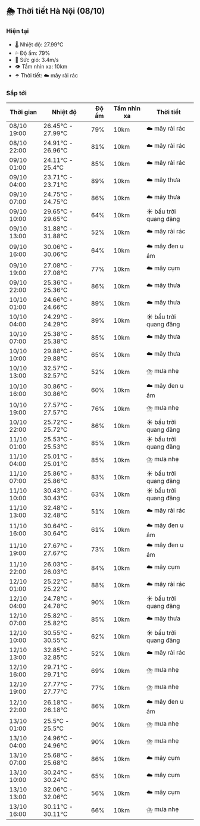 ## 🌦️ Thời tiết Hà Nội (08/10)

### Hiện tại

- 🌡️ Nhiệt độ: 27.99℃
- 💦 Độ ẩm: 79%
- 💨 Sức gió: 3.4m/s
- 👁️ Tầm nhìn xa: 10km
- ☂️ Thời tiết: ☁️ mây rải rác

### Sắp tới

| Thời gian | Nhiệt độ | Độ ẩm | Tầm nhìn xa | Thời tiết |
| --- | --- | --- | --- | --- |
| 08/10 19:00 | 26.45℃ - 27.99℃ | 79% | 10km | ☁️ mây rải rác |
| 08/10 22:00 | 24.91℃ - 26.96℃ | 81% | 10km | ☁️ mây rải rác |
| 09/10 01:00 | 24.11℃ - 25.4℃ | 85% | 10km | ☁️ mây rải rác |
| 09/10 04:00 | 23.71℃ - 23.71℃ | 89% | 10km | ☁️ mây thưa |
| 09/10 07:00 | 24.75℃ - 24.75℃ | 86% | 10km | ☁️ mây thưa |
| 09/10 10:00 | 29.65℃ - 29.65℃ | 64% | 10km | ☀️ bầu trời quang đãng |
| 09/10 13:00 | 31.88℃ - 31.88℃ | 52% | 10km | ☁️ mây rải rác |
| 09/10 16:00 | 30.06℃ - 30.06℃ | 64% | 10km | ☁️ mây đen u ám |
| 09/10 19:00 | 27.08℃ - 27.08℃ | 77% | 10km | ☁️ mây cụm |
| 09/10 22:00 | 25.36℃ - 25.36℃ | 86% | 10km | ☁️ mây thưa |
| 10/10 01:00 | 24.66℃ - 24.66℃ | 89% | 10km | ☁️ mây thưa |
| 10/10 04:00 | 24.29℃ - 24.29℃ | 89% | 10km | ☀️ bầu trời quang đãng |
| 10/10 07:00 | 25.38℃ - 25.38℃ | 85% | 10km | ☁️ mây thưa |
| 10/10 10:00 | 29.88℃ - 29.88℃ | 65% | 10km | ☁️ mây thưa |
| 10/10 13:00 | 32.57℃ - 32.57℃ | 52% | 10km | ⛈️ mưa nhẹ |
| 10/10 16:00 | 30.86℃ - 30.86℃ | 60% | 10km | ☁️ mây đen u ám |
| 10/10 19:00 | 27.57℃ - 27.57℃ | 76% | 10km | ⛈️ mưa nhẹ |
| 10/10 22:00 | 25.72℃ - 25.72℃ | 86% | 10km | ☀️ bầu trời quang đãng |
| 11/10 01:00 | 25.53℃ - 25.53℃ | 85% | 10km | ☀️ bầu trời quang đãng |
| 11/10 04:00 | 25.01℃ - 25.01℃ | 85% | 10km | ⛈️ mưa nhẹ |
| 11/10 07:00 | 25.86℃ - 25.86℃ | 83% | 10km | ☀️ bầu trời quang đãng |
| 11/10 10:00 | 30.43℃ - 30.43℃ | 63% | 10km | ☀️ bầu trời quang đãng |
| 11/10 13:00 | 32.48℃ - 32.48℃ | 51% | 10km | ☁️ mây rải rác |
| 11/10 16:00 | 30.64℃ - 30.64℃ | 61% | 10km | ☁️ mây đen u ám |
| 11/10 19:00 | 27.67℃ - 27.67℃ | 73% | 10km | ☁️ mây đen u ám |
| 11/10 22:00 | 26.03℃ - 26.03℃ | 84% | 10km | ☁️ mây cụm |
| 12/10 01:00 | 25.22℃ - 25.22℃ | 88% | 10km | ☁️ mây rải rác |
| 12/10 04:00 | 24.78℃ - 24.78℃ | 90% | 10km | ☀️ bầu trời quang đãng |
| 12/10 07:00 | 25.82℃ - 25.82℃ | 85% | 10km | ☁️ mây thưa |
| 12/10 10:00 | 30.55℃ - 30.55℃ | 62% | 10km | ☀️ bầu trời quang đãng |
| 12/10 13:00 | 32.85℃ - 32.85℃ | 52% | 10km | ☁️ mây rải rác |
| 12/10 16:00 | 29.71℃ - 29.71℃ | 69% | 10km | ⛈️ mưa nhẹ |
| 12/10 19:00 | 27.77℃ - 27.77℃ | 77% | 10km | ⛈️ mưa nhẹ |
| 12/10 22:00 | 26.18℃ - 26.18℃ | 86% | 10km | ☁️ mây đen u ám |
| 13/10 01:00 | 25.5℃ - 25.5℃ | 90% | 10km | ⛈️ mưa nhẹ |
| 13/10 04:00 | 24.96℃ - 24.96℃ | 90% | 10km | ⛈️ mưa nhẹ |
| 13/10 07:00 | 25.68℃ - 25.68℃ | 86% | 10km | ☁️ mây cụm |
| 13/10 10:00 | 30.24℃ - 30.24℃ | 65% | 10km | ☁️ mây cụm |
| 13/10 13:00 | 32.06℃ - 32.06℃ | 56% | 10km | ☁️ mây cụm |
| 13/10 16:00 | 30.11℃ - 30.11℃ | 66% | 10km | ⛈️ mưa nhẹ |
